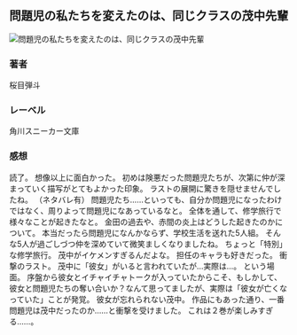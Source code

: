 ## 問題児の私たちを変えたのは、同じクラスの茂中先輩
![問題児の私たちを変えたのは、同じクラスの茂中先輩](https://cdn.discordapp.com/attachments/1211570779934695494/1217820440219615232/1Q_GWhYKSVS4SIC_wGAFk6IYMx-63YIzzZj84kUon8n58pGLT8MLb7HvctwPKew.png?ex=66056aaa&is=65f2f5aa&hm=dda7f19ad85eda6f350c6995c5ca096b2f7a150db81efa666765579686ca5062&)
### 著者
桜目弾斗
### レーベル
角川スニーカー文庫
### 感想
読了。
想像以上に面白かった。
初めは険悪だった問題児たちが、次第に仲が深まっていく描写がとてもよかった印象。
ラストの展開に驚きを隠せませんでしたね。
（ネタバレ有）
問題児たち……といっても、自分か問題児になったわけではなく、周りよって問題児になあっているなと。
全体を通して、修学旅行で様々なことが起きたなと。
金田の過去や、赤間の炎上はどうした起きたのかについて。
本当だったら問題児になんかならず、学校生活を送れた5人組。
そんな5人が過ごしづつ仲を深めていて微笑ましくなりましたね。
ちょっと「特別」な修学旅行。
茂中がイケメンすぎるんだよな。
担任のキャラも好きだった。
衝撃のラスト。
茂中に「彼女」がいると言われていたが…実際は…。
という場面。
序盤から彼女とイチャイチャトークが入っていたからこそ、もしかして、彼女と問題児たちの奪い合いか？なんて思ってましたが、実際は「彼女が亡くなっていた」ことが発覚。
彼女が忘れられない茂中。
作品にもあった通り、一番問題児は茂中だったのか……と衝撃を受けました。
これは２巻が楽しみすぎる……。
